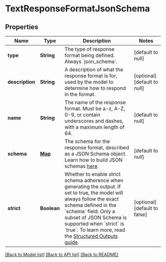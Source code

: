 # TextResponseFormatJsonSchema
## Properties

| Name | Type | Description | Notes |
|------------ | ------------- | ------------- | -------------|
| **type** | **String** | The type of response format being defined. Always &#x60;json_schema&#x60;. | [default to null] |
| **description** | **String** | A description of what the response format is for, used by the model to determine how to respond in the format.  | [optional] [default to null] |
| **name** | **String** | The name of the response format. Must be a-z, A-Z, 0-9, or contain underscores and dashes, with a maximum length of 64.  | [default to null] |
| **schema** | [**Map**](AnyType.md) | The schema for the response format, described as a JSON Schema object. Learn how to build JSON schemas [here](https://json-schema.org/).  | [default to null] |
| **strict** | **Boolean** | Whether to enable strict schema adherence when generating the output. If set to true, the model will always follow the exact schema defined in the &#x60;schema&#x60; field. Only a subset of JSON Schema is supported when &#x60;strict&#x60; is &#x60;true&#x60;. To learn more, read the [Structured Outputs guide](/docs/guides/structured-outputs).  | [optional] [default to false] |

[[Back to Model list]](../README.md#documentation-for-models) [[Back to API list]](../README.md#documentation-for-api-endpoints) [[Back to README]](../README.md)

